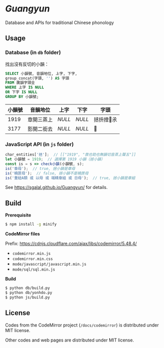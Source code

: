 # _Guangyun_

Database and APIs for traditional Chinese phonology

## Usage

### Database (in `db` folder)

找出沒有反切的小韻：

```sql
SELECT 小韻號, 音韻地位, 上字, 下字,
group_concat(字頭, '') AS 字頭
FROM 廣韻字頭全
WHERE 上字 IS NULL
OR 下字 IS NULL
GROUP BY 小韻號;
```

| 小韻號 | 音韻地位 | 上字 | 下字 | 字頭 |
| - | - | - | - | - |
| 1919 | 章開三蒸上 | _NULL_ | _NULL_ | 拯抍撜𨋬氶 |
| 3177 | 影開二銜去 | _NULL_ | _NULL_ | 𪒠 |

### JavaScript API (in `js` folder)

```javascript
char_entities['拯'];  // [["1919", "救也助也無韻切音蒸上聲五"]]
let 小韻號 = 1919;  // 選擇第 1919 小韻（拯小韻）
const is = s => check小韻(小韻號, s);
is('章母');  // true, 拯小韻是章母
is('曉匣母');  // false, 拯小韻不是曉匣母
is('重紐A類 或 以母 或 端精章組 或 日母');  // true, 拯小韻是章組
```

See <https://sgalal.github.io/Guangyun/> for details.

## Build

**Prerequisite**

```sh
$ npm install -g minify
```

**CodeMirror files**

Prefix: <https://cdnjs.cloudflare.com/ajax/libs/codemirror/5.48.4/>

* `codemirror.min.js`
* `codemirror.min.css`
* `mode/javascript/javascript.min.js`
* `mode/sql/sql.min.js`

**Build**

```sh
$ python db/build.py
$ python db/yonhdo.py
$ python js/build.py
```

## License

Codes from the CodeMirror project (`/docs/codemirror`) is distributed under MIT license.

Other codes and web pages are distributed under MIT license.
